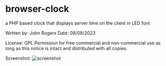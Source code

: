 # browser-clock
a PHP based clock that displays server time on the client in LED font

Written by: John Rogers
Date: 08/08/2023

License: GPL
Permission for free commercial and non-commercial use as long as this notice is intact and distributed with all copies.

Screenshot:
![screenshot]([https://github.com/K1WIZ/browser-clock/blob/main/clock-screenshot.png](https://github.com/K1WIZ/browser-clock/blob/main/clock-screenshot.png?raw=true)https://github.com/K1WIZ/browser-clock/blob/main/clock-screenshot.png?raw=true)
